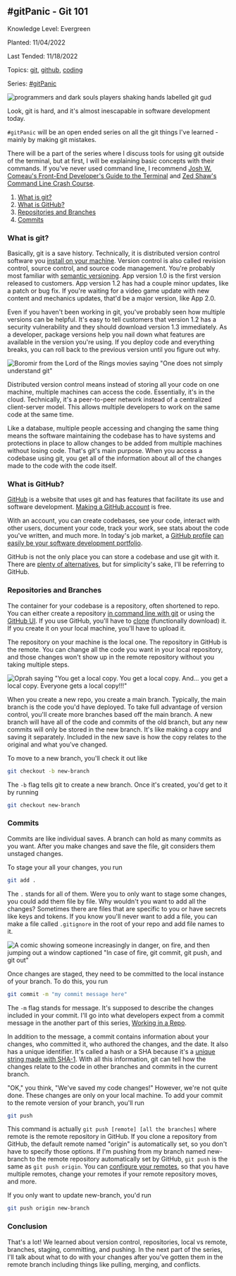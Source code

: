 ## #gitPanic - Git 101

Knowledge Level: Evergreen

Planted: 11/04/2022

Last Tended: 11/18/2022

Topics: [git](/topic.html?topic=git), [github](/topic.html?topic=github), [coding](/topic.html?topic=coding)

Series: [#gitPanic](/series.html?series=gitPanic)

![programmers and dark souls players shaking hands labelled git gud](https://images.abbeyperini.com/gitPanic/gud.jpg)

Look, git is hard, and it's almost inescapable in software development today.  

`#gitPanic` will be an open ended series on all the git things I've learned - mainly by making git mistakes.

There will be a part of the series where I discuss tools for using git outside of the terminal, but at first, I will be explaining basic concepts with their commands. If you've never used command line, I recommend [Josh W. Comeau's Front-End Developer's Guide to the Terminal](https://www.joshwcomeau.com/javascript/terminal-for-js-devs/) and [Zed Shaw's Command Line Crash Course](https://learnpythonthehardway.org/python3/appendixa.html).

1. [What is git?](#what-is-git)
2. [What is GitHub?](#what-is-github)
3. [Repositories and Branches](#repositories-and-branches)
4. [Commits](#commits)

### What is git?

Basically, git is a save history. Technically, it is distributed version control software you [install on your machine](https://www.atlassian.com/git/tutorials/install-git). Version control is also called revision control, source control, and source code management. You're probably most familiar with [semantic versioning](https://semver.org/). App version 1.0 is the first version released to customers. App version 1.2 has had a couple minor updates, like a patch or bug fix. If you're waiting for a video game update with new content and mechanics updates, that'd be a major version, like App 2.0.

Even if you haven't been working in git, you've probably seen how multiple versions can be helpful. It's easy to tell customers that version 1.2 has a security vulnerability and they should download version 1.3 immediately. As a developer, package versions help you nail down what features are available in the version you're using. If you deploy code and everything breaks, you can roll back to the previous version until you figure out why.

![Boromir from the Lord of the Rings movies saying "One does not simply understand git"](https://images.abbeyperini.com/gitPanic/understand.jpg)

Distributed version control means instead of storing all your code on one machine, multiple machines can access the code. Essentially, it's in the cloud. Technically, it's a peer-to-peer network instead of a centralized client-server model. This allows multiple developers to work on the same code at the same time.

Like a database, multiple people accessing and changing the same thing means the software maintaining the codebase has to have systems and protections in place to allow changes to be added from multiple machines without losing code. That's git's main purpose. When you access a codebase using git, you get all of the information about all of the changes made to the code with the code itself.

### What is GitHub?

[GitHub](github.com) is a website that uses git and has features that facilitate its use and software development. [Making a GitHub account](https://github.com/join) is free.

With an account, you can create codebases, see your code, interact with other users, document your code, track your work, see stats about the code you've written, and much more. In today's job market, a [GitHub profile](https://github.com/abhisheknaiidu/awesome-github-profile-readme) [can easily be your software development portfolio](/blog.html?blog=gitPanic-7).

GitHub is not the only place you can store a codebase and use git with it. There are [plenty of alternatives](https://www.guru99.com/github-alternative.html), but for simplicity's sake, I'll be referring to GitHub.

### Repositories and Branches

The container for your codebase is a repository, often shortened to repo. You can either create a repository [in command line with git](https://www.atlassian.com/git/tutorials/setting-up-a-repository) or using the [GitHub UI](https://docs.github.com/en/repositories/creating-and-managing-repositories/creating-a-new-repository). If you use GitHub, you'll have to [clone](https://docs.github.com/en/repositories/creating-and-managing-repositories/cloning-a-repository) (functionally download) it. If you create it on your local machine, you'll have to upload it.

The repository on your machine is the local one. The repository in GitHub is the remote. You can change all the code you want in your local repository, and those changes won't show up in the remote repository without you taking multiple steps.

![Oprah saying "You get a local copy. You get a local copy. And... you get a local copy. Everyone gets a local copy!!!"](https://images.abbeyperini.com/gitPanic/local.jpg)

When you create a new repo, you create a main branch. Typically, the main branch is the code you'd have deployed. To take full advantage of version control, you'll create more branches based off the main branch. A new branch will have all of the code and commits of the old branch, but any new commits will only be stored in the new branch. It's like making a copy and saving it separately. Included in the new save is how the copy relates to the original and what you've changed.

To move to a new branch, you'll check it out like

```bash
git checkout -b new-branch
```

The `-b` flag tells git to create a new branch. Once it's created, you'd get to it by running

```bash
git checkout new-branch
```

### Commits

Commits are like individual saves. A branch can hold as many commits as you want. After you make changes and save the file, git considers them unstaged changes.

To stage your all your changes, you run

```bash
git add .
```

The `.` stands for all of them. Were you to only want to stage some changes, you could add them file by file. Why wouldn't you want to add all the changes? Sometimes there are files that are specific to you or have secrets like keys and tokens. If you know you'll never want to add a file, you can make a file called `.gitignore` in the root of your repo and add file names to it.

![A comic showing someone increasingly in danger, on fire, and then jumping out a window captioned "In case of fire, git commit, git push, and git out"](https://images.abbeyperini.com/gitPanic/fire.jpg)

Once changes are staged, they need to be committed to the local instance of your branch. To do this, you run

```bash
git commit -m "my commit message here"
```

The `-m` flag stands for message. It's supposed to describe the changes included in your commit. I'll go into what developers expect from a commit message in the another part of this series, [Working in a Repo](/blog.html?blog=gitPanic-3).

In addition to the message, a commit contains information about your changes, who committed it, who authored the changes, and the date. It also has a unique identifier. It's called a hash or a SHA because it's a [unique string made with SHA-1](https://blog.thoughtram.io/git/2014/11/18/the-anatomy-of-a-git-commit.html). With all this information, git can tell how the changes relate to the code in other branches and commits in the current branch.

"OK," you think, "We've saved my code changes!" However, we're not quite done. These changes are only on your local machine. To add your commit to the remote version of your branch, you'll run

```bash
git push
```

This command is actually `git push [remote] [all the branches]` where remote is the remote repository in GitHub. If you clone a repository from GitHub, the default remote named "origin" is automatically set, so you don't have to specify those options. If I'm pushing from my branch named new-branch to the remote repository automatically set by GitHub, `git push` is the same as `git push origin`. You can [configure your remotes](https://www.atlassian.com/git/tutorials/syncing), so that you have multiple remotes, change your remotes if your remote repository moves, and more.

If you only want to update new-branch, you'd run

```bash
git push origin new-branch
```

### Conclusion

That's a lot! We learned about version control, repositories, local vs remote, branches, staging, committing, and pushing. In the next part of the series, I'll talk about what to do with your changes after you've gotten them in the remote branch including things like pulling, merging, and conflicts.
